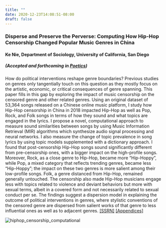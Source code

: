 ```yaml
---
title: ""
date: 2020-12-23T14:08:51-08:00
draft: false
---
```

### Disperse and Preserve the Perverse: Computing How Hip-Hop Censorship Changed Popular Music Genres in China

#### Ke Nie, Department of Sociology, University of California, San Diego

##### (Accepted and forthcoming in *[Poetics](https://www.journals.elsevier.com/poetics)*)

How do political interventions reshape genre boundaries? Previous studies on genres only tangentially touch on this question as they mostly focus on the artistic, economic, or critical consequences of genre spanning. This paper fills in this gap by exploring the impact of music censorship on the censored genre and other related genres. Using an original dataset of 53,364 songs released on a Chinese online music platform, I study how Hip-Hop censorship in China in 2018 impacted Hip-Hop as well as Pop, Rock, and Folk songs in terms of how they sound and what topics are engaged in the lyrics. I propose a novel, computational approach to measure sound similarities between songs by using Music Information Retrieval (MIR) algorithms which synthesize audio signal processing and neural networks. I also measure the change of topic prevalence in song lyrics by using topic models supplemented with a dictionary approach. I found that post-censorship Hip-Hop songs sound significantly different from pre-censorship ones, with a bigger impact on the high-profile songs. Moreover, Rock, as a close genre to Hip-Hop, became more “Hip-Hoppy”, while Pop, a mixed category that reflects trending genres, became less “Hip-Hoppy”; the impact on these two genres is more salient among their low-profile songs. Folk, a genre distanced from Hip-Hop, remained generally untouched. The censorship also made Hip-Hop musicians engage less with topics related to violence and deviant behaviors but more with sexual terms, albeit in a covered form and not necessarily related to sexual conduct per se. The findings suggest a dispersion model in explaining the outcome of political interventions in genres, where stylistic conventions of the censored genre are dispersed from salient works of that genre to less influential ones as well as to adjacent genres. [[SSRN]](https://papers.ssrn.com/sol3/papers.cfm?abstract_id=3761413) [[Appendices]](/files/Nie_HipHopCensorship_Appendices.pdf)

![hiphop_censorship_computational](/img/hiphop_censorship_computational.jpeg)